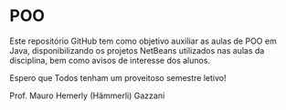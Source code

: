 ﻿# POO
Este repositório GitHub tem como objetivo auxiliar as aulas de POO em Java, disponibilizando os projetos NetBeans utilizados nas aulas da disciplina, bem como avisos de interesse dos alunos.

Espero que Todos tenham um proveitoso semestre letivo!

Prof. Mauro Hemerly (Hämmerli) Gazzani
